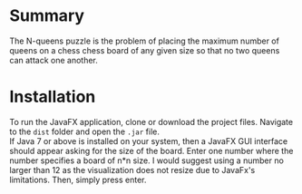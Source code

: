 # Summary
The N-queens puzzle is the problem of placing the maximum number of queens on a chess chess board of any given size so that no two queens can attack one another.
# Installation
To run the JavaFX application, clone or download the project files. Navigate to the ```dist``` folder and open the ```.jar``` file.  
If Java 7 or above is installed on your system, then a JavaFX GUI interface should appear asking for the size of the board. Enter one number where the number specifies a board of n*n size. I would suggest using a number no larger than 12 as the visualization does not resize due to JavaFx's limitations. Then, simply press enter.

